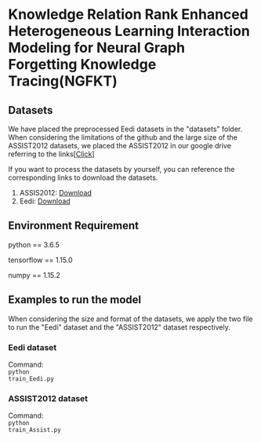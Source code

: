 # Knowledge Relation Rank Enhanced Heterogeneous Learning Interaction Modeling for Neural Graph Forgetting Knowledge Tracing(NGFKT)

## Datasets
We have placed the preprocessed Eedi datasets in the "datasets" folder. When considering the limitations of the github and the large size of the ASSIST2012 datasets, we placed the ASSIST2012 in our google drive referring to the links[<a href="https://drive.google.com/drive/folders/1UO2vVQbrADtX3pybxb4MSMIuGpSEt-A3?usp=share_link">Click</a>]

If you want to process the datasets by yourself, you can reference the corresponding links to download the datasets.</br>
1. ASSIS2012: <a href="https://sites.google.com/site/assistmentsdata/datasets/2012-13-school-data-with-affect">Download</a>
2. Eedi: <a href="https://eedi.com/projects/neurips-education-challenge">Download</a>

## Environment Requirement
python == 3.6.5</br>

tensorflow == 1.15.0</br>

numpy == 1.15.2</br>

## Examples to run the model
When considering the size and format of the datasets, we apply the two file to run the "Eedi" dataset and the "ASSIST2012" dataset respectively.
### Eedi dataset
 Command:</br>
<code data-enlighter-language="raw" class="EnlighterJSRAW">python train_Eedi.py</code>
### ASSIST2012 dataset
 Command:</br>
<code data-enlighter-language="raw" class="EnlighterJSRAW">python train_Assist.py</code>
